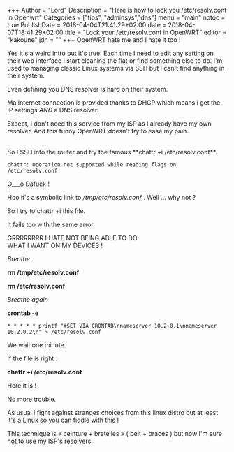 +++
Author = "Lord"
Description = "Here is how to lock you /etc/resolv.conf in Openwrt"
Categories = ["tips", "adminsys","dns"]
menu = "main"
notoc = true
PublishDate = 2018-04-04T21:41:29+02:00
date = 2018-04-07T18:41:29+02:00
title = "Lock your /etc/resolv.conf in OpenWRT"
editor = "kakoune"
jdh = ""
+++
OpenWRT hate me and I hate it too !

Yes it's a weird intro but it's true.
Each time i need to edit any setting on their web interface i start cleaning the flat or find something else to do.
I'm used to managing classic Linux systems via SSH but I can't find anything in their system.

Even defining you DNS resolver is hard on their system.

Ma Internet connection is provided thanks to DHCP which means i get the IP settings _AND_ a DNS resolver.

Except, I don't need this service from my ISP as I already have my own resolver.
And this funny OpenWRT doesn't try to ease my pain.

<br>
So I SSH into the router and try the famous **chattr +i /etc/resolv.conf**.

    chattr: Operation not supported while reading flags on /etc/resolv.conf

O___o Dafuck !

Hoo it's a symbolic link to */tmp/etc/resolv.conf* .
Well … why not ?

So I try to chattr +i this file.

It fails too with the same error.

GRRRRRRRR I HATE NOT BEING ABLE TO DO WHAT I WANT ON MY DEVICES !

*Breathe*

**rm /tmp/etc/resolv.conf**

**rm /etc/resolv.conf**

*Breathe again*

**crontab -e**

    * * * * * printf "#SET VIA CRONTAB\nnameserver 10.2.0.1\nnameserver 10.2.0.2\n" > /etc/resolv.conf

We wait one minute.

If the file is right :

**chattr +i /etc/resolv.conf**

Here it is !

No more trouble.

As usual I fight against stranges choices from this linux distro but at least it's a Linux so you can fiddle with this !

This technique is « ceinture + bretelles » ( belt + braces ) but now I'm sure not to use my ISP's resolvers.
